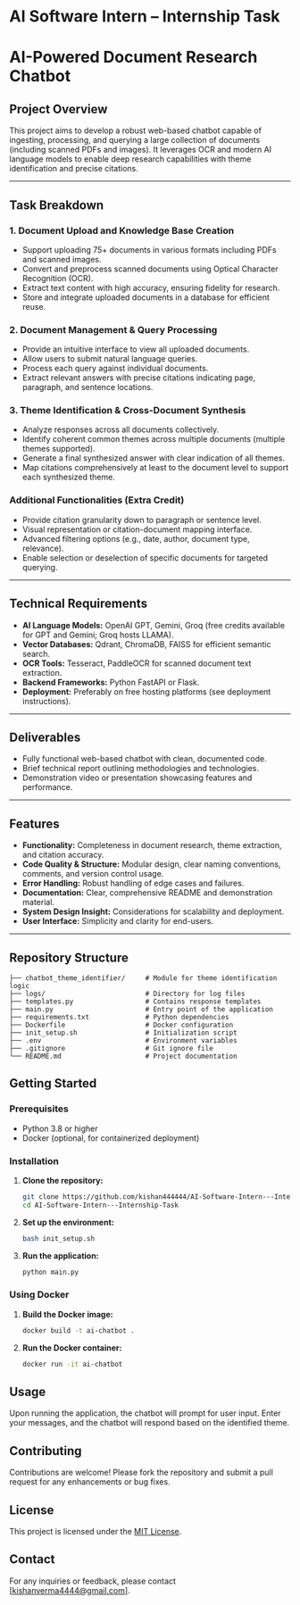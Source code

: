 # AI Software Intern – Internship Task

# AI-Powered Document Research Chatbot

## Project Overview

This project aims to develop a robust web-based chatbot capable of ingesting, processing, and querying a large collection of documents (including scanned PDFs and images). It leverages OCR and modern AI language models to enable deep research capabilities with theme identification and precise citations.

---
## Task Breakdown

### 1. Document Upload and Knowledge Base Creation
- Support uploading 75+ documents in various formats including PDFs and scanned images.
- Convert and preprocess scanned documents using Optical Character Recognition (OCR).
- Extract text content with high accuracy, ensuring fidelity for research.
- Store and integrate uploaded documents in a database for efficient reuse.

### 2. Document Management & Query Processing
- Provide an intuitive interface to view all uploaded documents.
- Allow users to submit natural language queries.
- Process each query against individual documents.
- Extract relevant answers with precise citations indicating page, paragraph, and sentence locations.

### 3. Theme Identification & Cross-Document Synthesis
- Analyze responses across all documents collectively.
- Identify coherent common themes across multiple documents (multiple themes supported).
- Generate a final synthesized answer with clear indication of all themes.
- Map citations comprehensively at least to the document level to support each synthesized theme.

### Additional Functionalities (Extra Credit)
- Provide citation granularity down to paragraph or sentence level.
- Visual representation or citation-document mapping interface.
- Advanced filtering options (e.g., date, author, document type, relevance).
- Enable selection or deselection of specific documents for targeted querying.

---

## Technical Requirements

- **AI Language Models:** OpenAI GPT, Gemini, Groq (free credits available for GPT and Gemini; Groq hosts LLAMA).
- **Vector Databases:** Qdrant, ChromaDB, FAISS for efficient semantic search.
- **OCR Tools:** Tesseract, PaddleOCR for scanned document text extraction.
- **Backend Frameworks:** Python FastAPI or Flask.
- **Deployment:** Preferably on free hosting platforms (see deployment instructions).

---

## Deliverables

- Fully functional web-based chatbot with clean, documented code.
- Brief technical report outlining methodologies and technologies.
- Demonstration video or presentation showcasing features and performance.

---

## Features

- **Functionality:** Completeness in document research, theme extraction, and citation accuracy.
- **Code Quality & Structure:** Modular design, clear naming conventions, comments, and version control usage.
- **Error Handling:** Robust handling of edge cases and failures.
- **Documentation:** Clear, comprehensive README and demonstration material.
- **System Design Insight:** Considerations for scalability and deployment.
- **User Interface:** Simplicity and clarity for end-users.

---


## Repository Structure

```
├── chatbot_theme_identifier/     # Module for theme identification logic
├── logs/                         # Directory for log files
├── templates.py                  # Contains response templates
├── main.py                       # Entry point of the application
├── requirements.txt              # Python dependencies
├── Dockerfile                    # Docker configuration
├── init_setup.sh                 # Initialization script
├── .env                          # Environment variables
├── .gitignore                    # Git ignore file
└── README.md                     # Project documentation
```

## Getting Started

### Prerequisites

* Python 3.8 or higher
* Docker (optional, for containerized deployment)

### Installation

1. **Clone the repository:**

   ```bash
   git clone https://github.com/kishan444444/AI-Software-Intern---Internship-Task.git
   cd AI-Software-Intern---Internship-Task
   ```

2. **Set up the environment:**

   ```bash
   bash init_setup.sh
   ```

3. **Run the application:**

   ```bash
   python main.py
   ```

### Using Docker

1. **Build the Docker image:**

   ```bash
   docker build -t ai-chatbot .
   ```

2. **Run the Docker container:**

   ```bash
   docker run -it ai-chatbot
   ```

## Usage

Upon running the application, the chatbot will prompt for user input. Enter your messages, and the chatbot will respond based on the identified theme.

## Contributing

Contributions are welcome! Please fork the repository and submit a pull request for any enhancements or bug fixes.

## License

This project is licensed under the [MIT License](LICENSE).

## Contact

For any inquiries or feedback, please contact [kishanverma4444@gmail.com].





